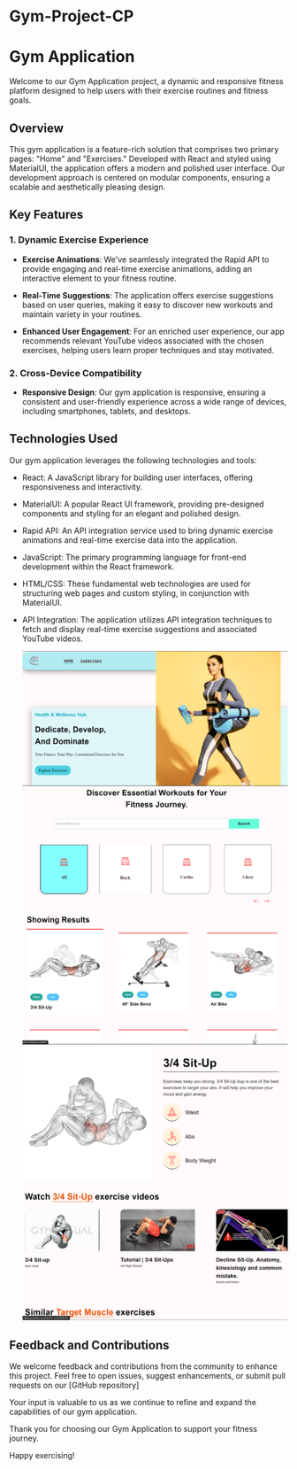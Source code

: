 # Gym-Project-CP
# Gym Application

Welcome to our Gym Application project, a dynamic and responsive fitness platform designed to help users with their exercise routines and fitness goals.

## Overview

This gym application is a feature-rich solution that comprises two primary pages: "Home" and "Exercises." Developed with React and styled using MaterialUI, the application offers a modern and polished user interface. Our development approach is centered on modular components, ensuring a scalable and aesthetically pleasing design.

## Key Features

### 1. Dynamic Exercise Experience

- **Exercise Animations**: We've seamlessly integrated the Rapid API to provide engaging and real-time exercise animations, adding an interactive element to your fitness routine.

- **Real-Time Suggestions**: The application offers exercise suggestions based on user queries, making it easy to discover new workouts and maintain variety in your routines.

- **Enhanced User Engagement**: For an enriched user experience, our app recommends relevant YouTube videos associated with the chosen exercises, helping users learn proper techniques and stay motivated.

### 2. Cross-Device Compatibility

- **Responsive Design**: Our gym application is responsive, ensuring a consistent and user-friendly experience across a wide range of devices, including smartphones, tablets, and desktops.


## Technologies Used

Our gym application leverages the following technologies and tools:

- React: A JavaScript library for building user interfaces, offering responsiveness and interactivity.

- MaterialUI: A popular React UI framework, providing pre-designed components and styling for an elegant and polished design.

- Rapid API: An API integration service used to bring dynamic exercise animations and real-time exercise data into the application.

- JavaScript: The primary programming language for front-end development within the React framework.

- HTML/CSS: These fundamental web technologies are used for structuring web pages and custom styling, in conjunction with MaterialUI.

- API Integration: The application utilizes API integration techniques to fetch and display real-time exercise suggestions and associated YouTube videos.

  ![Landing Page](https://github.com/ghost-911/Gym-Project-CP/blob/91ed9e8837ae83f6b1208e5c5dcd1f30d5fb4adf/Screenshot_20231101_213347.png)
  ![](https://github.com/ghost-911/Gym-Project-CP/blob/91ed9e8837ae83f6b1208e5c5dcd1f30d5fb4adf/Screenshot_20231101_213407.png)
  ![](https://github.com/ghost-911/Gym-Project-CP/blob/91ed9e8837ae83f6b1208e5c5dcd1f30d5fb4adf/Screenshot_20231101_213427.png)
  ![Exercise Page](https://github.com/ghost-911/Gym-Project-CP/blob/91ed9e8837ae83f6b1208e5c5dcd1f30d5fb4adf/Screenshot_20231101_213448.png)
  ![Youtube recommendation according to exercises searched](https://github.com/ghost-911/Gym-Project-CP/blob/91ed9e8837ae83f6b1208e5c5dcd1f30d5fb4adf/Screenshot_20231101_213516.png)

## Feedback and Contributions

We welcome feedback and contributions from the community to enhance this project. Feel free to open issues, suggest enhancements, or submit pull requests on our [GitHub repository]

Your input is valuable to us as we continue to refine and expand the capabilities of our gym application.

Thank you for choosing our Gym Application to support your fitness journey.

Happy exercising!
